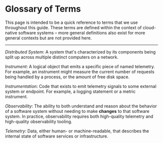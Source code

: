 # Glossary of Terms

This page is intended to be a quick reference to terms that we use throughout
this guide. These terms are defined within the context of cloud-native software
systems – more general definitions also exist for more general contexts but are
not provided here.

---

_Distributed System_: A system that's characterized by its components
being split up across multiple distinct computers on a network.

_Instrument_: A logical object that emits a specific piece of named telemetry.
For example, an instrument might measure the current number of requests being
handled by a process, or the amount of free disk space.

_Instrumentation_: Code that exists to emit telemetry signals to some external
system or endpoint. For example, a logging statement or a metric instrument.

_Observability_: The ability to both understand and reason about the behavior
of a software system without needing to make **changes** to that software system.
In practice, observability requires both high-quality telemetry and
high-quality observability tooling.

_Telemetry_: Data, either human- or machine-readable, that describes the
internal state of software services or infrastructure.

<!---
TODO:
- Distributed Tracing
- Metrics
- Logs
- Structured Logging
- Resource
- Transaction
- Monitoring
- SLO
- SLI
--->
